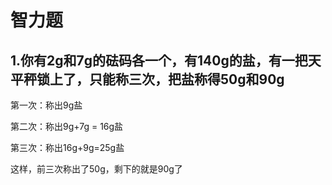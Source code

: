 # 智力题

## 1.你有2g和7g的砝码各一个，有140g的盐，有一把天平秤锁上了，只能称三次，把盐称得50g和90g

第一次：称出9g盐

第二次：称出9g+7g = 16g盐

第三次：称出16g+9g=25g盐

这样，前三次称出了50g，剩下的就是90g了



